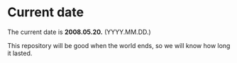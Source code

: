 # Current date

The current date is **2008.05.20.** (YYYY.MM.DD.)

This repository will be good when the world ends, so we will know how long it lasted.